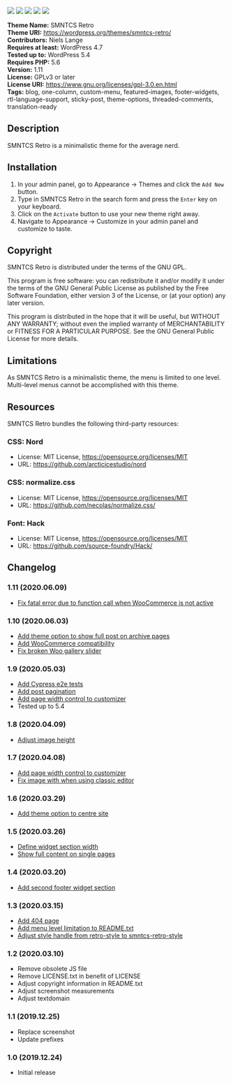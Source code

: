 [![](https://api.travis-ci.com/nielslange/smntcs-retro.svg?branch=master)](https://travis-ci.com/nielslange/smntcs-retro/builds/) 
[![](https://img.shields.io/github/issues/nielslange/smntcs-retro)](https://github.com/nielslange/smntcs-retro/issues/) 
[![](https://img.shields.io/github/forks/nielslange/smntcs-retro.svg)](https://github.com/nielslange/smntcs-retro/network/members/) 
[![](https://img.shields.io/github/stars/nielslange/smntcs-retro.svg)](https://github.com/nielslange/smntcs-retro/stargazers/) 
[![](https://img.shields.io/github/license/nielslange/smntcs-retro.svg)](https://github.com/nielslange/smntcs-retro/blob/master/LICENSE) 

**Theme Name:** SMNTCS Retro  
**Theme URI:** https://wordpress.org/themes/smntcs-retro/  
**Contributors:** Niels Lange  
**Requires at least:** WordPress 4.7  
**Tested up to:** WordPress 5.4  
**Requires PHP:** 5.6  
**Version:** 1.11  
**License:** GPLv3 or later  
**License URI:** https://www.gnu.org/licenses/gpl-3.0.en.html  
**Tags:** blog, one-column, custom-menu, featured-images, footer-widgets, rtl-language-support, sticky-post, theme-options, threaded-comments, translation-ready

## Description

SMNTCS Retro is a minimalistic theme for the average nerd.

## Installation

1. In your admin panel, go to Appearance → Themes and click the `Add New` button.
2. Type in SMNTCS Retro in the search form and press the `Enter` key on your keyboard.
3. Click on the `Activate` button to use your new theme right away.
4. Navigate to Appearance → Customize in your admin panel and customize to taste.

## Copyright

SMNTCS Retro is distributed under the terms of the GNU GPL.

This program is free software: you can redistribute it and/or modify it under the terms of the GNU General Public License as published by the Free Software Foundation, either version 3 of the License, or (at your option) any later version.

This program is distributed in the hope that it will be useful, but WITHOUT ANY WARRANTY; without even the implied warranty of MERCHANTABILITY or FITNESS FOR A PARTICULAR PURPOSE. See the GNU General Public License for more details.

## Limitations

As SMNTCS Retro is a minimalistic theme, the menu is limited to one level. Multi-level menus cannot be accomplished with this theme.

## Resources

SMNTCS Retro bundles the following third-party resources:

### CSS: Nord  
* License: MIT License, https://opensource.org/licenses/MIT  
* URL: https://github.com/arcticicestudio/nord

### CSS: normalize.css  
* License: MIT License, https://opensource.org/licenses/MIT  
* URL: https://github.com/necolas/normalize.css/  

### Font: Hack  
* License: MIT License, https://opensource.org/licenses/MIT  
* URL: https://github.com/source-foundry/Hack/  

## Changelog

### 1.11 (2020.06.09)
* [Fix fatal error due to function call when WooCommerce is not active](https://github.com/nielslange/smntcs-retro/issues/100)

### 1.10 (2020.06.03)
* [Add theme option to show full post on archive pages](https://github.com/nielslange/smntcs-retro/issues/92)
* [Add WooCommerce compatibility](https://github.com/nielslange/smntcs-retro/issues/65)
* [Fix broken Woo gallery slider](https://github.com/nielslange/smntcs-retro/issues/94)

### 1.9 (2020.05.03)
* [Add Cypress e2e tests](https://github.com/nielslange/smntcs-retro/issues/87)
* [Add post pagination](https://github.com/nielslange/smntcs-retro/issues/89)
* [Add page width control to customizer](https://github.com/nielslange/smntcs-retro/issues/78)
* Tested up to 5.4

### 1.8 (2020.04.09)
* [Adjust image height](https://github.com/nielslange/smntcs-retro/issues/81)

### 1.7 (2020.04.08)
* [Add page width control to customizer](https://github.com/nielslange/smntcs-retro/issues/78)
* [Fix image with when using classic editor](https://github.com/nielslange/smntcs-retro/issues/77)

### 1.6 (2020.03.29)
* [Add theme option to centre site](https://github.com/nielslange/smntcs-retro/issues/74)

### 1.5 (2020.03.26)
* [Define widget section width](https://github.com/nielslange/smntcs-retro/issues/70)
* [Show full content on single pages](https://github.com/nielslange/smntcs-retro/issues/71)

### 1.4 (2020.03.20)
* [Add second footer widget section](https://github.com/nielslange/smntcs-retro/issues/67)

### 1.3 (2020.03.15)
* [Add 404 page](https://github.com/nielslange/smntcs-retro/issues/63)
* [Add menu level limitation to README.txt](https://github.com/nielslange/smntcs-retro/issues/57)
* [Adjust style handle from retro-style to smntcs-retro-style](https://github.com/nielslange/smntcs-retro/issues/56)

### 1.2 (2020.03.10)
* Remove obsolete JS file
* Remove LICENSE.txt in benefit of LICENSE
* Adjust copyright information in README.txt
* Adjust screenshot measurements
* Adjust textdomain

### 1.1 (2019.12.25)  
* Replace screenshot
* Update prefixes

### 1.0 (2019.12.24)  
* Initial release
